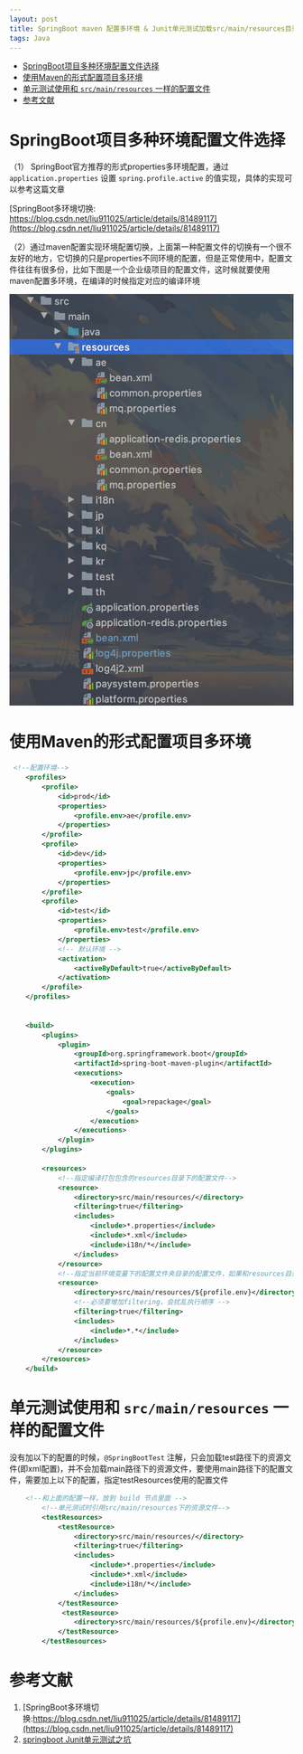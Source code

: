 ```yaml
---
layout: post
title: SpringBoot maven 配置多环境 & Junit单元测试加载src/main/resources目录下资源文件
tags: Java  
---
```


- [SpringBoot项目多种环境配置文件选择](#springboot项目多种环境配置文件选择)
- [使用Maven的形式配置项目多环境](#使用maven的形式配置项目多环境)
- [单元测试使用和 `src/main/resources` 一样的配置文件](#单元测试使用和-srcmainresources-一样的配置文件)
- [参考文献](#参考文献)

# SpringBoot项目多种环境配置文件选择
（1） SpringBoot官方推荐的形式properties多环境配置，通过 `application.properties` 设置 `spring.profile.active` 的值实现，具体的实现可以参考这篇文章

[SpringBoot多环境切换: https://blog.csdn.net/liu911025/article/details/81489117](https://blog.csdn.net/liu911025/article/details/81489117)

（2）通过maven配置实现环境配置切换，上面第一种配置文件的切换有一个很不友好的地方，它切换的只是properties不同环境的配置，但是正常使用中，配置文件往往有很多份，比如下图是一个企业级项目的配置文件，这时候就要使用maven配置多环境，在编译的时候指定对应的编译环境

![](/images/posts/myBlog/2021-01-28-Java-SpringBoot-Test-Resources-01.png)

# 使用Maven的形式配置项目多环境
``` xml
 <!--配置环境-->
    <profiles>
        <profile>
            <id>prod</id>
            <properties>
                <profile.env>ae</profile.env>
            </properties>
        </profile>
        <profile>
            <id>dev</id>
            <properties>
                <profile.env>jp</profile.env>
            </properties>
        </profile>
        <profile>
            <id>test</id>
            <properties>
                <profile.env>test</profile.env>
            </properties>
            <!-- 默认环境 -->
            <activation>
                <activeByDefault>true</activeByDefault>
            </activation>
        </profile>
    </profiles>


    <build>
        <plugins>
            <plugin>
                <groupId>org.springframework.boot</groupId>
                <artifactId>spring-boot-maven-plugin</artifactId>
                <executions>
                    <execution>
                        <goals>
                            <goal>repackage</goal>
                        </goals>
                    </execution>
                </executions>
            </plugin>
        </plugins>

        <resources>
            <!--指定编译打包包含的resources目录下的配置文件-->
            <resource>
                <directory>src/main/resources/</directory>
                <filtering>true</filtering>
                <includes>
                    <include>*.properties</include>
                    <include>*.xml</include>
                    <include>i18n/*</include>
                </includes>
            </resource>
            <!--指定当前环境变量下的配置文件夹目录的配置文件，如果和resources目录下的文件名同名会覆盖-->
            <resource>
                <directory>src/main/resources/${profile.env}</directory>
                <!--必须要增加filtering，会扰乱执行顺序 -->
                <filtering>true</filtering>
                <includes>
                    <include>*.*</include>
                </includes>
            </resource>
        </resources>
    </build>
```
# 单元测试使用和 `src/main/resources` 一样的配置文件
没有加以下的配置的时候，`@SpringBootTest` 注解，只会加载test路径下的资源文件(即xml配置)，并不会加载main路径下的资源文件，要使用main路径下的配置文件，需要加上以下的配置，指定testResources使用的配置文件
        
``` xml    
    <!--和上面的配置一样，放到 build 节点里面 -->
        <!--单元测试时引用src/main/resources下的资源文件-->
        <testResources>
            <testResource>
                <directory>src/main/resources/</directory>
                <filtering>true</filtering>
                <includes>
                    <include>*.properties</include>
                    <include>*.xml</include>
                    <include>i18n/*</include>
                </includes>
            </testResource>
             <testResource>
                <directory>src/main/resources/${profile.env}</directory>
            </testResource>
        </testResources>
```


# 参考文献
1. [SpringBoot多环境切换:https://blog.csdn.net/liu911025/article/details/81489117](https://blog.csdn.net/liu911025/article/details/81489117)
2. [springboot Junit单元测试之坑](https://blog.csdn.net/MuErHuoXu/article/details/86750497)